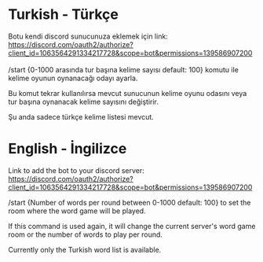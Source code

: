 <h1>Turkish - Türkçe</h1> 

Botu kendi discord sunucunuza eklemek için link: https://discord.com/oauth2/authorize?client_id=1063564291334217728&scope=bot&permissions=139586907200 <br><br>
/start {0-1000 arasında tur başına kelime sayısı default: 100} komutu ile kelime oyunun oynanacağı odayı ayarla.<br>

Bu komut tekrar kullanılırsa mevcut sunucunun kelime oyunu odasını veya tur başına oynanacak kelime sayısını değiştirir.

Şu anda sadece türkçe kelime listesi mevcut.

<h1>English - İngilizce</h1> 

Link to add the bot to your discord server: https://discord.com/oauth2/authorize?client_id=1063564291334217728&scope=bot&permissions=139586907200

/start {Number of words per round between 0-1000 default: 100} to set the room where the word game will be played.

If this command is used again, it will change the current server's word game room or the number of words to play per round.

Currently only the Turkish word list is available.
